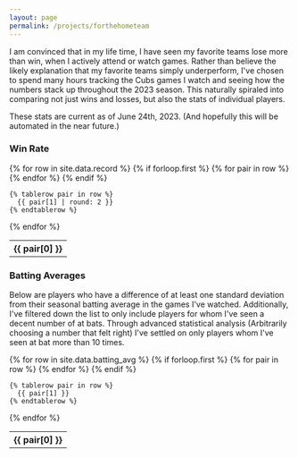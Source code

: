 ```yaml
---
layout: page
permalink: /projects/forthehometeam
---
```


I am convinced that in my life time, I have seen my favorite teams lose more than win, when I actively attend or watch games. Rather than believe the likely explanation that my favorite teams simply underperform, I've chosen to spend many hours
tracking the Cubs games I watch and seeing how the numbers stack up throughout the 2023 season. This naturally spiraled into comparing not just wins and losses, but also the stats of individual players.

These stats are current as of June 24th, 2023. (And hopefully this will be automated in the near future.)

### Win Rate

<table>
  {% for row in site.data.record %}
    {% if forloop.first %}
    <tr>
      {% for pair in row %}
        <th>{{ pair[0] }}</th>
      {% endfor %}
    </tr>
    {% endif %}

    {% tablerow pair in row %}
      {{ pair[1] | round: 2 }}
    {% endtablerow %}
  {% endfor %}
</table>

### Batting Averages

Below are players who have a difference of at least one standard deviation from their seasonal batting average in the games I've watched.
Additionally, I've filtered down the list to only include players for whom I've seen a decent number of at bats. Through advanced statistical analysis
(Arbitrarily choosing a number that felt right) I've settled on only players whom I've seen at bat more than 10 times.

<table>
  {% for row in site.data.batting_avg %}
    {% if forloop.first %}
    <tr>
      {% for pair in row %}
        <th>{{ pair[0] }}</th>
      {% endfor %}
    </tr>
    {% endif %}

    {% tablerow pair in row %}
      {{ pair[1] }}
    {% endtablerow %}
  {% endfor %}
</table>
